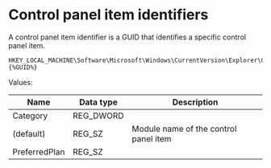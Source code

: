 # Control panel item identifiers

A control panel item identifier is a GUID that identifies a specific control
panel item.

```
HKEY_LOCAL_MACHINE\Software\Microsoft\Windows\CurrentVersion\Explorer\ControlPanel\NameSpace\{%GUID%}
```

Values:

Name | Data type | Description
--- | --- | ---
Category | REG_DWORD | 
(default) | REG_SZ | Module name of the control panel item
PreferredPlan | REG_SZ |

